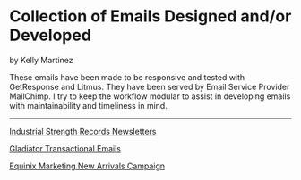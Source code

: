 Collection of Emails Designed and/or Developed 
==========================================

by 
Kelly Martinez

These emails have been made to be responsive and tested with GetResponse and Litmus. They have been served by Email Service Provider MailChimp. 
I try to keep the workflow modular to assist in developing emails with maintainability and timeliness in mind. 


---

[Industrial Strength Records Newsletters](https://s3.amazonaws.com/boomtechny/email/isr/images/12222013.html)

[Gladiator Transactional Emails](https://s3.amazonaws.com/boomtechny/email/otheremails/transaction/index.html)

[Equinix Marketing New Arrivals Campaign](https://s3.amazonaws.com/boomtechny/email/otheremails/newarrival/index.html)
